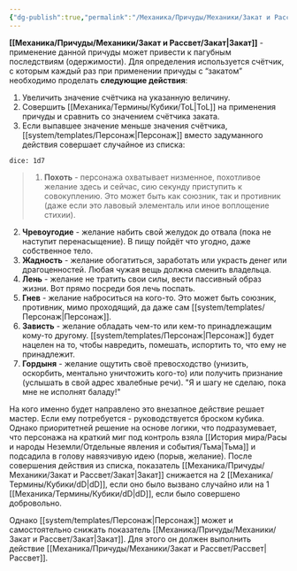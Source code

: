 ```yaml
---
{"dg-publish":true,"permalink":"/Механика/Причуды/Механики/Закат и Рассвет/Закат/","noteIcon":"","created":"2025-07-30T10:44:47.362+03:00","updated":"2025-07-29T23:53:08.150+03:00"}
---
```


**[[Механика/Причуды/Механики/Закат и Рассвет/Закат\|Закат]]** - применение данной причуды может привести к пагубным последствиям (одержимости). Для определения используется счётчик, с которым каждый раз при применении причуды с “закатом” необходимо проделать **следующие действия**:
1. Увеличить значение счётчика на указанную величину.
2. Совершить [[Механика/Термины/Кубики/ToL\|ToL]] на применения причуды и сравнить со значением счётчика заката.
3. Если выпавшее значение меньше значения счётчика, [[system/templates/Персонаж\|Персонаж]] вместо задуманного действия совершает случайное из списка:

`dice: 1d7`
>1. **Похоть** - персонажа охватывает низменное, похотливое желание здесь и сейчас, сию секунду приступить к совокуплению. Это может быть как союзник, так и противник (даже если это лавовый элементаль или иное воплощение стихии). 
2. **Чревоугодие** - желание набить свой желудок до отвала (пока не наступит перенасыщение). В пищу пойдёт что угодно, даже собственное тело. 
3. **Жадность** - желание обогатиться, заработать или украсть денег или драгоценностей. Любая чужая вещь должна сменить владельца. 
4. **Лень** - желание не тратить свои силы, вести пассивный образ жизни. Вот прямо посреди боя лечь поспать.
5. **Гнев** - желание наброситься на кого-то. Это может быть союзник, противник, мимо проходящий, да даже сам [[system/templates/Персонаж\|Персонаж]]. 
6. **Зависть** - желание обладать чем-то или кем-то принадлежащим кому-то другому. [[system/templates/Персонаж\|Персонаж]] будет нацелен на то, чтобы навредить, помешать, испортить то, что ему не принадлежит. 
7. **Гордыня** - желание ощутить своё превосходство (унизить, оскорбить, ментально уничтожить кого-то) или получить признание (услышать в свой адрес хвалебные речи). "Я и шагу не сделаю, пока мне не исполнят баладу!"

На кого именно будет направлено это внезапное действие решает мастер. Если ему потребуется - руководствуется броском кубика. Однако приоритетней решение на основе логики, что подразумевает, что персонажа на краткий миг под контроль взяла [[История мира/Расы и народы Неземли/Отдельные явления и события/Тьма\|Тьма]] и подсадила в голову навязчивую идею (порыв, желание). 
После совершения действия из списка, показатель [[Механика/Причуды/Механики/Закат и Рассвет/Закат\|Закат]] снижается на 2 [[Механика/Термины/Кубики/dD\|dD]], если оно было вызвано случайно или на 1 [[Механика/Термины/Кубики/dD\|dD]], если было совершено добровольно. 

Однако [[system/templates/Персонаж\|Персонаж]] может и самостоятельно снижать показатель [[Механика/Причуды/Механики/Закат и Рассвет/Закат\|Закат]]. Для этого он должен выполнить действие [[Механика/Причуды/Механики/Закат и Рассвет/Рассвет\|Рассвет]].